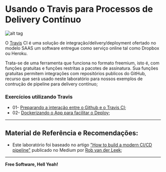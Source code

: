 # Usando o Travis para Processos de Delivery Contínuo

![alt tag](https://github.com/fiapsecdevops/classroom/raw/master/labs/images/1.1.0-travis.png)


O [Travis](https://travis-ci.org) CI é uma solução de integração/delivery/deployment ofertado no modelo SAAS um software entregue como serviço online tal como Dropbox ou Heroku.

Trata-se de uma ferramenta que funciona no formato freemium, isto é, com funções gratuitas e funções restritas a pacotes de assinatura. Sua funções gratuitas permitem integrações com repositórios publicos do GitHub, recurso que será usado neste laboratório para nossos exemplos de contrução de pipeline para delivery contínuo;

### Exercícios utilizando Travis

- 01- [Preparando a interação entre o Github e o Travis CI](https://github.com/fiapsecdevops/classroom/blob/master/labs/travis/01-lab-integration.md);
- 02- [Dockerizando o App para facilitar o Deploy](https://github.com/fiapsecdevops/classroom/blob/master/labs/travis/02-lab-dockersetup.md);

---

## Material de Referência e Recomendações:

- Este laboratório foi baseado no artigo ["How to build a modern CI/CD pipeline"](https://medium.com/bettercode/how-to-build-a-modern-ci-cd-pipeline-5faa01891a5b) publicado no Medium por [Rob van der Leek](https://medium.com/@robvanderleek?source=post_header_lockup);

---

**Free Software, Hell Yeah!**
